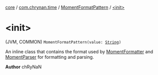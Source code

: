 [core](../../index.md) / [com.chrynan.time](../index.md) / [MomentFormatPattern](index.md) / [&lt;init&gt;](./-init-.md)

# &lt;init&gt;

(JVM, COMMON) `MomentFormatPattern(value: `[`String`](https://kotlinlang.org/api/latest/jvm/stdlib/kotlin/-string/index.html)`)`

An inline class that contains the format used by [MomentFormatter](../-moment-formatter/index.md) and [MomentParser](../-moment-parser/index.md) for formatting and parsing.

**Author**
chRyNaN

